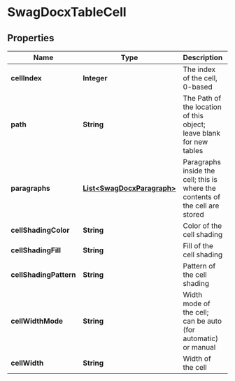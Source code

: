 
# SwagDocxTableCell

## Properties
Name | Type | Description | Notes
------------ | ------------- | ------------- | -------------
**cellIndex** | **Integer** | The index of the cell, 0-based |  [optional]
**path** | **String** | The Path of the location of this object; leave blank for new tables |  [optional]
**paragraphs** | [**List&lt;SwagDocxParagraph&gt;**](SwagDocxParagraph.md) | Paragraphs inside the cell; this is where the contents of the cell are stored |  [optional]
**cellShadingColor** | **String** | Color of the cell shading |  [optional]
**cellShadingFill** | **String** | Fill of the cell shading |  [optional]
**cellShadingPattern** | **String** | Pattern of the cell shading |  [optional]
**cellWidthMode** | **String** | Width mode of the cell; can be auto (for automatic) or manual |  [optional]
**cellWidth** | **String** | Width of the cell |  [optional]



